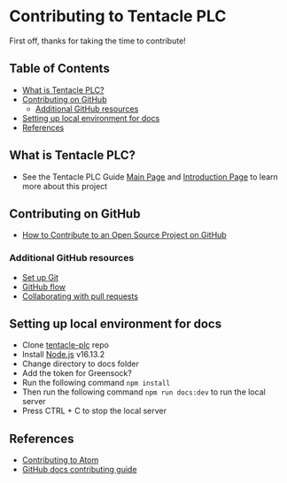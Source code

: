# Contributing to Tentacle PLC

First off, thanks for taking the time to contribute!

## Table of Contents

- [What is Tentacle PLC?](#what-is-tentacle-plc)
- [Contributing on GitHub](#contributing-on-github)
    - [Additional GitHub resources](#additional-github-resources)
- [Setting up local environment for docs](#setting-up-local-environment-for-docs)
- [References](#references)

## What is Tentacle PLC?

- See the Tentacle PLC Guide [Main Page](https://www.tentacleplc.com/) and [Introduction Page](https://www.tentacleplc.com/guide/) to learn more about this project

## Contributing on GitHub

- [How to Contribute to an Open Source Project on GitHub](https://egghead.io/courses/how-to-contribute-to-an-open-source-project-on-github)

### Additional GitHub resources

- [Set up Git](https://docs.github.com/en/get-started/quickstart/set-up-git)
- [GitHub flow](https://docs.github.com/en/get-started/quickstart/github-flow)
- [Collaborating with pull requests](https://docs.github.com/en/github/collaborating-with-pull-requests)


## Setting up local environment for docs

- Clone [tentacle-plc](https://github.com/joyja/tentacle-plc) repo
- Install [Node.js](https://nodejs.dev/download/package-manager/) v16.13.2
- Change directory to docs folder
- Add the token for Greensock?
- Run the following command `npm install`
- Then run the following command `npm run docs:dev` to run the local server
- Press CTRL + C to stop the local server

## References

- [Contributing to Atom](https://github.com/atom/atom/blob/master/CONTRIBUTING.md#contributing-to-atom)
- [GitHub docs contributing guide](https://github.com/github/docs/blob/main/CONTRIBUTING.md)